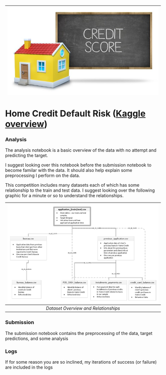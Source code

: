 | <img src="photos/title.jpg" alt="Title image" style="float:left;"/> | 
|:--:| 

# Home Credit Default Risk ([Kaggle overview](https://www.kaggle.com/c/home-credit-default-risk))

### Analysis

The analysis notebook is a basic overview of the data with no attempt and predicting the target.

I suggest looking over this notebook before the submission notebook to become familar with the data.  It should also help explain some preprocessing I perform on the data.

This competition includes many datasets each of which has some relationship to the train and test data.  I suggest looking over the following graphic for a minute or so to understand the relationships.

| <img src="photos/data_rels.png" alt="Dataset Overview and Relationships" style="float:left;"/> | 
|:--:| 
| *Dataset Overview and Relationships* |

### Submission

The submission notebook contains the preprocessing of the data, target predictions, and some analysis

### Logs

If for some reason you are so inclined, my iterations of success (or failure) are included in the logs

